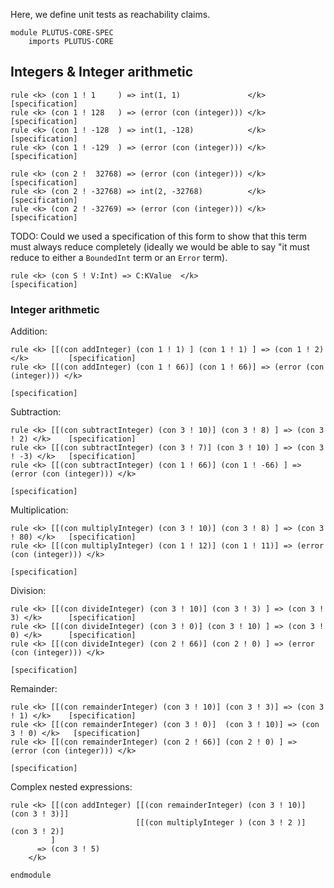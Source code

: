 Here, we define unit tests as reachability claims.

```k
module PLUTUS-CORE-SPEC
    imports PLUTUS-CORE
```

Integers & Integer arithmetic
-----------------------------

```k
rule <k> (con 1 ! 1     ) => int(1, 1)               </k>                           [specification]
rule <k> (con 1 ! 128   ) => (error (con (integer))) </k>                           [specification]
rule <k> (con 1 ! -128  ) => int(1, -128)            </k>                           [specification]
rule <k> (con 1 ! -129  ) => (error (con (integer))) </k>                           [specification]

rule <k> (con 2 !  32768) => (error (con (integer))) </k>                           [specification]
rule <k> (con 2 ! -32768) => int(2, -32768)          </k>                           [specification]
rule <k> (con 2 ! -32769) => (error (con (integer))) </k>                           [specification]
```

TODO: Could we used a specification of this form to show that this term must always
reduce completely (ideally we would be able to say "it must reduce to either a `BoundedInt` term
or an `Error` term).

```
rule <k> (con S ! V:Int) => C:KValue  </k>                                          [specification]
```

### Integer arithmetic

Addition:

```k
rule <k> [[(con addInteger) (con 1 ! 1) ] (con 1 ! 1) ] => (con 1 ! 2) </k>         [specification]
rule <k> [[(con addInteger) (con 1 ! 66)] (con 1 ! 66)] => (error (con (integer))) </k>
                                                                                    [specification]
```

Subtraction:

```k
rule <k> [[(con subtractInteger) (con 3 ! 10)] (con 3 ! 8) ] => (con 3 ! 2) </k>    [specification]
rule <k> [[(con subtractInteger) (con 3 ! 7)] (con 3 ! 10) ] => (con 3 ! -3) </k>   [specification]
rule <k> [[(con subtractInteger) (con 1 ! 66)] (con 1 ! -66) ] => (error (con (integer))) </k>
                                                                                    [specification]
```

Multiplication:

```k
rule <k> [[(con multiplyInteger) (con 3 ! 10)] (con 3 ! 8) ] => (con 3 ! 80) </k>   [specification]
rule <k> [[(con multiplyInteger) (con 1 ! 12)] (con 1 ! 11)] => (error (con (integer))) </k>
                                                                                    [specification]
```

Division:

```k
rule <k> [[(con divideInteger) (con 3 ! 10)] (con 3 ! 3) ] => (con 3 ! 3) </k>      [specification]
rule <k> [[(con divideInteger) (con 3 ! 0)] (con 3 ! 10) ] => (con 3 ! 0) </k>      [specification]
rule <k> [[(con divideInteger) (con 2 ! 66)] (con 2 ! 0) ] => (error (con (integer))) </k>
                                                                                    [specification]
```

Remainder:

```k
rule <k> [[(con remainderInteger) (con 3 ! 10)] (con 3 ! 3)] => (con 3 ! 1) </k>    [specification]
rule <k> [[(con remainderInteger) (con 3 ! 0)]  (con 3 ! 10)] => (con 3 ! 0) </k>   [specification]
rule <k> [[(con remainderInteger) (con 2 ! 66)] (con 2 ! 0) ] => (error (con (integer))) </k>
                                                                                    [specification]
```

Complex nested expressions:

```k
rule <k> [[(con addInteger) [[(con remainderInteger) (con 3 ! 10)] (con 3 ! 3)]]
                            [[(con multiplyInteger ) (con 3 ! 2 )] (con 3 ! 2)]
         ]
      => (con 3 ! 5)
    </k>
```


```k
endmodule
```
